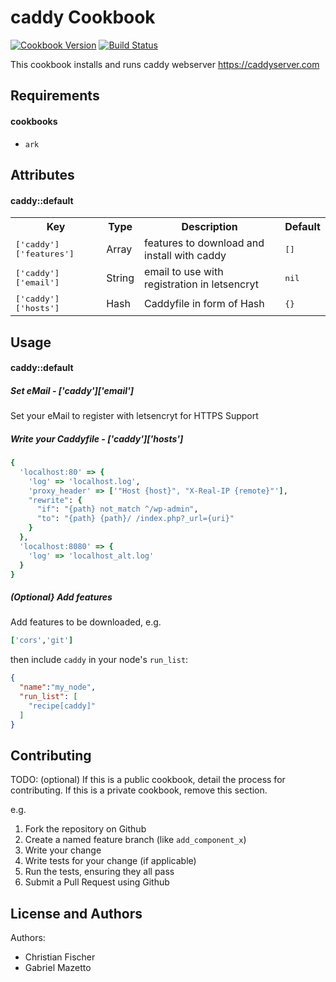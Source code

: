 caddy Cookbook
==============

[![Cookbook Version](https://img.shields.io/cookbook/v/caddy.svg)](https://supermarket.chef.io/cookbooks/caddy) 
[![Build Status](https://travis-ci.org/computerlyrik/chef-caddy.svg?branch=master)](https://travis-ci.org/computerlyrik/chef-caddy)

This cookbook installs and runs caddy webserver https://caddyserver.com


Requirements
------------

#### cookbooks
- `ark`


Attributes
----------
#### caddy::default
<table>
  <tr>
    <th>Key</th>
    <th>Type</th>
    <th>Description</th>
    <th>Default</th>
  </tr>
  <tr>
    <td><tt>['caddy']['features']</tt></td>
    <td>Array</td>
    <td>features to download and install with caddy</td>
    <td><tt>[]</tt></td>
  </tr>
  <tr>
    <td><tt>['caddy']['email']</tt></td>
    <td>String</td>
    <td>email to use with registration in letsencryt</td>
    <td><tt>nil</tt></td>
  </tr>
  <tr>
    <td><tt>['caddy']['hosts']</tt></td>
    <td>Hash</td>
    <td>Caddyfile in form of Hash</td>
    <td><tt>{}</tt></td>
  </tr>
</table>

Usage
-----
#### caddy::default

##### Set eMail - ['caddy']['email']
Set your eMail to register with letsencryt for HTTPS Support

##### Write your Caddyfile - ['caddy']['hosts']
```ruby
{
  'localhost:80' => {
    'log' => 'localhost.log',
    'proxy_header' => ['"Host {host}", "X-Real-IP {remote}"'],
    "rewrite": {
      "if": "{path} not_match ^/wp-admin",
      "to": "{path} {path}/ /index.php?_url={uri}"
    }
  },
  'localhost:8080' => {
    'log' => 'localhost_alt.log'
  }
}
```

##### (Optional} Add features
Add features to be downloaded, e.g.
```ruby
['cors','git']
```


then include `caddy` in your node's `run_list`:

```json
{
  "name":"my_node",
  "run_list": [
    "recipe[caddy]"
  ]
}
```

Contributing
------------
TODO: (optional) If this is a public cookbook, detail the process for contributing. If this is a private cookbook, remove this section.

e.g.
1. Fork the repository on Github
2. Create a named feature branch (like `add_component_x`)
3. Write your change
4. Write tests for your change (if applicable)
5. Run the tests, ensuring they all pass
6. Submit a Pull Request using Github

License and Authors
-------------------

Authors:
- Christian Fischer
- Gabriel Mazetto

